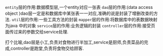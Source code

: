 `entity`层的作用:数据模型层,一个entity对应一张表
`dao`层的作用:(data access object )dao层一定是和数据库中某张表一一对应,准确的说是封装了增删改查的方法.
`util`层的作用:一些工具方法的封装
`mapper`层的作用:将数据库中的表数据映射为java 中的对象
`service`层的作用:业务逻辑的封装
`controller`层的作用:接受页面传过来的参数交给service处理.

打个比喻,dao层是小工,负责对食物进行半加工,service是厨师,负责菜品的完成,controller是跑堂,负责将食物交给顾客.